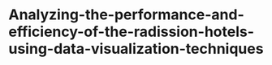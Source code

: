 # Analyzing-the-performance-and-efficiency-of-the-radission-hotels-using-data-visualization-techniques